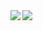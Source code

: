 <a href= "https://github.com/anuraghazra/github-readme-stats">
  <img align="left" src="https://github-readme-stats.vercel.app/api?username=takama&custom_title=Igor's%20Github%20Stats&count_private=true&include_all_commits=true&show_icons=true" />
</a>
<a href="https://github.com/anuraghazra/github-readme-stats">
 <img align="left" src="https://github-readme-stats.vercel.app/api/top-langs/?username=takama&langs_count=3&hide=makefile,dockerfile,html" />
</a>
